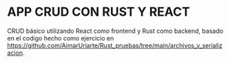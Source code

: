 # APP CRUD CON RUST Y REACT

CRUD básico utilizando React como frontend y Rust como backend, basado en el codigo hecho como ejercicio en https://github.com/AimarUriarte/Rust_pruebas/tree/main/archivos_y_serializacion.
